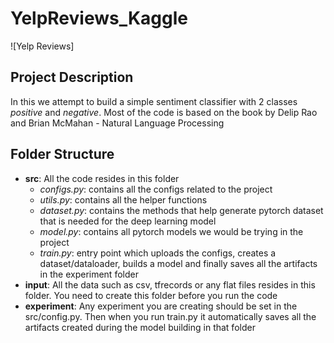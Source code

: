 # YelpReviews_Kaggle
![Yelp Reviews]

## Project Description
In this we attempt to build a simple sentiment classifier with 2 classes *positive* and *negative*. Most of the code is based on the book by Delip Rao and Brian McMahan - Natural Language Processing

## Folder Structure
- **src**: All the code resides in this folder
  -  *configs.py*: contains all the configs related to the project
  -  *utils.py*: contains all the helper functions
  -  *dataset.py*: contains the methods that help generate pytorch dataset that is needed for the deep learning model
  -  *model.py*: contains all pytorch models we would be trying in the project
  -  *train.py*: entry point which uploads the configs, creates a dataset/dataloader, builds a model and finally saves all the artifacts in the experiment folder
- **input**: All the data such as csv, tfrecords or any flat files resides in this folder. You need to create this folder before you run the code
- **experiment**: Any experiment you are creating should be set in the src/config.py. Then when you run train.py it automatically saves all the artifacts created during the model building in that folder
